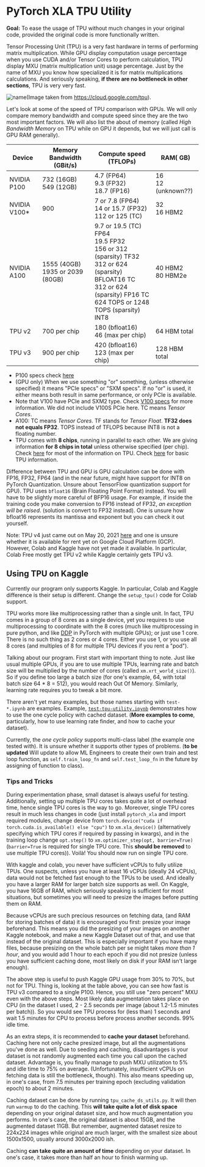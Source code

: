 # PyTorch XLA TPU Utility

**Goal:** To ease the usage of TPU without much changes in your original code, provided the original code is more functionally written. 

Tensor Processing Unit (TPU) is a very fast hardware in terms of performing matrix multiplication. While GPU display computation usage percentage when you use CUDA and/or Tensor Cores to perform calculation, TPU display MXU (matrix multiplication unit) usage percentage. Just by the name of MXU you know how specialized it is for matrix multiplications calculations. And seriously speaking, **if there are no bottleneck in other sections**, TPU is very very fast. 

![name](https://lh3.googleusercontent.com/jFe33X6CNK3_tbiLACnV71HyO3mpntQ6nd6-it-whvptN_u1qmyF4M2N5kr-t0NctnTbqGo7xnd2=e14-rw-lo-sc0xffffff-w1502)(Image taken from https://cloud.google.com/tpu). 

Let's look at some of the speed of TPU comparison with GPUs. We will only compare memory bandwidth and compute speed since they are the two most important factors. We will also list the about of memory (called *High Bandwidth Memory* on TPU while on GPU it depends, but we will just call is GPU RAM generally). 

| Device | Memory Bandwidth (GBit/s) | Compute speed (TFLOPs) | RAM( GB) | 
| ------ | ------------------------- | ---------------------- | --- |
| NVIDIA P100 | 732 (16GB) <br> 549 (12GB) | 4.7 (FP64) <br> 9.3 (FP32) <br> 18.7 (FP16) | 16 <br> 12 (unknown??) |
| NVIDIA V100* | 900 | 7 or 7.8 (FP64) <br> 14 or 15.7 (FP32) <br> 112 or 125 (TC) | 32 <br> 16 HBM2 |
| NVIDIA A100 | 1555 (40GB) <br> 1935 or 2039 (80GB) | 9.7 or 19.5 (TC) FP64 <br> 19.5 FP32 <br> 156 or 312 (sparsity) TF32 <br> 312 or 624 (sparsity) BFLOAT16 TC <br> 312 or 624 (sparsity) FP16 TC <br> 624 TOPS or 1248 TOPS (sparsity) INT8 | 40 HBM2 <br> 80 HBM2e |
| TPU v2 | 700 per chip | 180 (bfloat16) <br> 46 (max per chip) | 64 HBM total |
| TPU v3 | 900 per chip | 420 (bfloat16) <br> 123 (max per chip) | 128 HBM total |

* P100 specs check [here](https://images.nvidia.com/content/tesla/pdf/nvidia-tesla-p100-PCIe-datasheet.pdf)
* (GPU only) When we use something "or" something, (unless otherwise specified) it means "PCIe specs" or "SXM specs". If no "or" is used, it either means both result in same performance, or only PCIe is available. 
* Note that V100 have PCIe and SXM2 type. Check [V100 specs](https://images.nvidia.com/content/technologies/volta/pdf/volta-v100-datasheet-update-us-1165301-r5.pdf) for more information. We did not include V100S PCIe here. TC means *Tensor Cores*.
* A100: TC means *Tensor Cores*. TF stands for *Tensor Float*. **TF32 does not equals FP32**. TOPS instead of TFLOPS because INT8 is not a floating number. 
* TPU comes with **8 chips**, running in parallel to each other. We are giving information **for 8 chips in total** unless otherwise specified (per chip). Check [here](https://dl.acm.org/doi/pdf/10.1145/3360307) for most of the information on TPU. Check [here](https://cloud.google.com/tpu) for basic TPU information. 

Difference between TPU and GPU is GPU calculation can be done with FP16, FP32, FP64 (and in the near future, might have support for INT8 on PyTorch Quantization. Unsure about TensorFlow quantization support for GPU). TPU uses `bfloat16` (Brain Floating Point Format) instead. You will have to be slightly more careful of BFP16 usage. For example, if inside the training code you make conversion to FP16 instead of FP32, *an exception will be raised*. (solution is convert to FP32 instead). One is unsure how bfloat16 represents its mantissa and exponent but you can check it out yourself. 

Note: TPU v4 just came out on May 20, 2021 [here](https://www.hpcwire.com/2021/05/20/google-launches-tpu-v4-ai-chips/) and one is unsure whether it is available for rent yet on Google Cloud Platform (GCP). However, Colab and Kaggle have not yet made it available. In particular, Colab Free mostly get TPU v2 while Kaggle certainly gets TPU v3. 

## Using TPU on Kaggle
Currently our program only supports Kaggle. In particular, Colab and Kaggle difference is their setup is different. Change the `setup_tpu()` code for Colab support. 

TPU works more like multiprocessing rather than a single unit. In fact, TPU comes in a group of 8 cores as a single device, yet you requires to use multiprocessing to coordinate with the 8 cores (much like multiprocessing in pure python, and like [DDP](https://pytorch.org/docs/stable/notes/ddp.html) in PyTorch with multiple GPUs); or just use 1 core. There is no such thing as 2 cores or 4 cores. Either you use 1, or you use all 8 cores (and multiples of 8 for multiple TPU devices if you rent a "pod"). 

Talking about our program. First start with important thing to note. Just like usual multiple GPUs, if you are to use multiple TPUs, learning rate and batch size will be multiplied by the number of cores (called `xm.xrt_world_size()`). So if you define too large a batch size (for one's example, 64, with total batch size 64 * 8 = 512), you would reach Out Of Memory. Similarly, learning rate requires you to tweak a bit more. 

There aren't yet many examples, but those names starting with `test-*.ipynb` are examples. Example, [`test-tpu-utility.ipynb`](https://github.com/Wabinab/TPU_utility/blob/main/test-tpu-utility.ipynb) demonstrates how to use the one cycle policy with cached dataset. (**More examples to come**, particularly, how to use learning rate finder, and how to cache your dataset). 

Currently, the *one cycle policy* supports multi-class label (the example one tested with). It is unsure whether it supports other types of problems. (**to be updated** Will update to allow ML Engineers to create their own train and test loop function, as `self.train_loop_fn` and `self.test_loop_fn` in the future by assigning of function to class). 

### Tips and Tricks
During experimentation phase, small dataset is always useful for testing. Additionally, setting up multiple TPU cores takes quite a lot of overhead time, hence single TPU cores is the way to go. Moreover, single TPU cores result in much less changes in code (just install `pytorch_xla` and import required modules, change device from `torch.device("cuda if torch.cuda.is_available() else "cpu")` to `xm.xla_device()` (alternatively specifying which TPU cores if required by passing in kwargs), and in the training loop change `opt.step()` to `xm.optimizer_step(opt, barrier=True)` (`barrier=True` is required for single TPU core. This **should be removed** to use multiple TPU cores)). Voilà! You should now run on single TPU core. 

With kaggle and colab, you never have sufficient vCPUs to fully utilize TPUs. One suspects, unless you have at least 16 vCPUs (ideally 24 vCPUs), data would not be fetched fast enough to the TPUs to be used. And ideally you have a larger RAM for larger batch size supports as well. On Kaggle, you have 16GB of RAM, which seriously speaking is sufficient for most situations, but sometimes you will need to presize the images before putting them on RAM. 

Because vCPUs are such precious resources on fetching data, (and RAM for storing batches of data) it is encouraged you first: presize your image beforehand. This means you did the presizing of your images on another Kaggle notebook, and make a new Kaggle Dataset out of that, and use that instead of the original dataset. This is especially important if you have many files, because presizing on the whole batch per se might takes *more than 1 hour*, and you would add 1 hour to each epoch if you did not presize (unless you have sufficient caching done, most likely on disk if your RAM isn't large enough). 

The above step is useful to push Kaggle GPU usage from 30% to 70%, but not for TPU. Thing is, looking at the table above, you can see how fast is TPU v3 compared to a single P100. Hence, you still use "zero percent" MXU even with the above steps. Most likely data augmentation takes place on CPU (in the dataset I used, 2 - 2.5 seconds per image (about 1.2-1.5 minutes per batch)). So you would see TPU process for (less than) 1 seconds and wait 1.5 minutes for CPU to process before process another seconds. 99% idle time. 

As an extra steps, it is recommended to **cache your dataset** beforehand. Caching here not only cache presized image, but all the augmentations you've done as well. Due to seeding and caching, disadvantages is your dataset is not randomly augmented each time you call upon the cached dataset. Advantage is, you finally manage to push MXU utilization to 5% and idle time to 75% on average. (Unfortunately, insufficient vCPUs on fetching data is still the bottleneck, though). This also means speeding up, in one's case, from 7.5 minutes per training epoch (excluding validation epoch) to about 2 minutes. 

Caching dataset can be done by running `tpu_cache_ds_utils.py`. It will then run `warmup` to do the caching. This **will take quite a lot of disk space** depending on your original dataset size, and how much augmentation you performs. In one's case, the original dataset is about 15GB, and the augmented dataset 11GB. But remember, augmented dataset resize to 224x224 images while original are much larger, with the smallest size about 1500x1500, usually around 3000x2000 ish. 

Caching **can take quite an amount of time** depending on your dataset. In one's case, it takes more than half an hour to finish warming up. 
